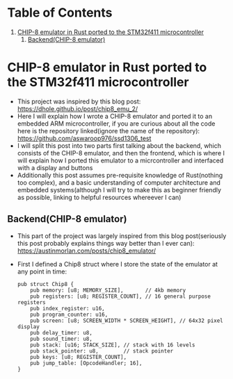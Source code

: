 
# Table of Contents

1.  [CHIP-8 emulator in Rust ported to the STM32f411 microcontroller](#orgd6af987)
    1.  [Backend(CHIP-8 emulator)](#orgf923472)



<a id="orgd6af987"></a>

# CHIP-8 emulator in Rust ported to the STM32f411 microcontroller

-   This project was inspired by this blog post: <https://dhole.github.io/post/chip8_emu_2/>
-   Here I will explain how I wrote a CHIP-8 emulator and ported it to an embedded ARM microcontroller, if you are curious about all the code here is the repository linked(ignore the name of the repository): <https://github.com/aswaroop976/ssd1306_test>
-   I will split this post into two parts first talking about the backend, which consists of the CHIP-8 emulator, and then the frontend, which is where I will explain how I ported this emulator to a micrcontroller and interfaced with a display and buttons
-   Additionally this post assumes pre-requisite knowledge of Rust(nothing too complex), and a basic understanding of computer architecture and embedded systems(although I will try to make this as beginner friendly as possible, linking to helpful resources whereever I can)


<a id="orgf923472"></a>

## Backend(CHIP-8 emulator)

-   This part of the project was largely inspired from this blog post(seriously this post probably explains things way better than I ever can): <https://austinmorlan.com/posts/chip8_emulator/>
-   First I defined a Chip8 struct where I store the state of the emulator at any point in time:
    
        pub struct Chip8 {
            pub memory: [u8; MEMORY_SIZE],       // 4kb memory
            pub registers: [u8; REGISTER_COUNT], // 16 general purpose registers
            pub index_register: u16,
            pub program_counter: u16,
            pub screen: [u8; SCREEN_WIDTH * SCREEN_HEIGHT], // 64x32 pixel display
            pub delay_timer: u8,
            pub sound_timer: u8,
            pub stack: [u16; STACK_SIZE], // stack with 16 levels
            pub stack_pointer: u8,        // stack pointer
            pub keys: [u8; REGISTER_COUNT],
            pub jump_table: [OpcodeHandler; 16],
        }

